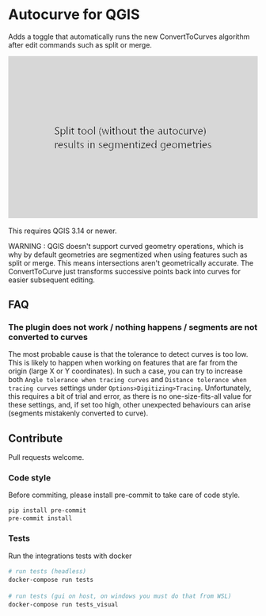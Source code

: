 # Autocurve for QGIS

Adds a toggle that automatically runs the new ConvertToCurves algorithm after edit commands such as split or merge.

![screenast](readme.gif)

This requires QGIS 3.14 or newer.

WARNING : QGIS doesn't support curved geometry operations, which is why by default geometries are segmentized when using features such as split or merge. This means intersections aren't geometrically accurate. The ConvertToCurve just transforms successive points back into curves for easier subsequent editing.

## FAQ

### The plugin does not work / nothing happens / segments are not converted to curves

The most probable cause is that the tolerance to detect curves is too low. This is likely to happen when working on features that are far from the origin (large X or Y coordinates). In such a case, you can try to increase both `Angle tolerance when tracing curves` and `Distance tolerance when tracing curves` settings under `Options>Digitizing>Tracing`. Unfortunately, this requires a bit of trial and error, as there is no one-size-fits-all value for these settings, and, if set too high, other unexpected behaviours can arise (segments mistakenly converted to curve).

## Contribute

Pull requests welcome.

### Code style

Before commiting, please install pre-commit to take care of code style.
```
pip install pre-commit
pre-commit install
```

### Tests

Run the integrations tests with docker
```bash
# run tests (headless)
docker-compose run tests

# run tests (gui on host, on windows you must do that from WSL)
docker-compose run tests_visual
```
